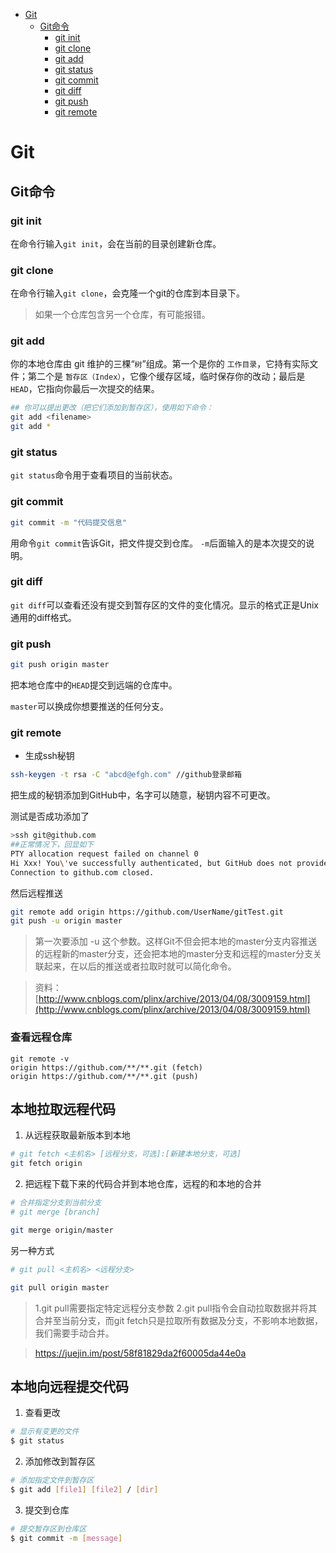 <!-- toc orderedList:0 depthFrom:1 depthTo:6 -->

* [Git](#git)
    * [Git命令](#git命令)
        * [git init](#git-init)
        * [git clone](#git-clone)
        * [git add](#git-add)
        * [git status](#git-status)
        * [git commit](#git-commit)
        * [git diff](#git-diff)
        * [git push](#git-push)
        * [git remote](#git-remote)

<!-- tocstop -->

# Git

## Git命令

### git init

在命令行输入`git init`，会在当前的目录创建新仓库。

### git clone

在命令行输入`git clone`，会克隆一个git的仓库到本目录下。

>如果一个仓库包含另一个仓库，有可能报错。

### git add

你的本地仓库由 git 维护的三棵“`树`”组成。第一个是你的 `工作目录`，它持有实际文件；第二个是 `暂存区（Index）`，它像个缓存区域，临时保存你的改动；最后是 `HEAD`，它指向你最后一次提交的结果。

```bash
## 你可以提出更改（把它们添加到暂存区），使用如下命令：
git add <filename>
git add *
```

### git status

`git status`命令用于查看项目的当前状态。

### git commit

```bash
git commit -m "代码提交信息"
```
用命令`git commit`告诉Git，把文件提交到仓库。
`-m`后面输入的是本次提交的说明。

### git diff

`git diff`可以查看还没有提交到暂存区的文件的变化情况。显示的格式正是Unix通用的diff格式。

### git push

```bash
git push origin master
```
把本地仓库中的`HEAD`提交到远端的仓库中。

`master`可以换成你想要推送的任何分支。

### git remote

 - 生成ssh秘钥

```bash
ssh-keygen -t rsa -C "abcd@efgh.com" //github登录邮箱
```

把生成的秘钥添加到GitHub中，名字可以随意，秘钥内容不可更改。

测试是否成功添加了

```bash
>ssh git@github.com
##正常情况下，回显如下
PTY allocation request failed on channel 0
Hi Xxx! You\'ve successfully authenticated, but GitHub does not provide shell access.
Connection to github.com closed.
```

然后远程推送

```bash
git remote add origin https://github.com/UserName/gitTest.git
git push -u origin master
```

>第一次要添加 -u 这个参数。这样Git不但会把本地的master分支内容推送的远程新的master分支，还会把本地的master分支和远程的master分支关联起来，在以后的推送或者拉取时就可以简化命令。

>资料：[http://www.cnblogs.com/plinx/archive/2013/04/08/3009159.html](http://www.cnblogs.com/plinx/archive/2013/04/08/3009159.html)

### 查看远程仓库

```
git remote -v
origin https://github.com/**/**.git (fetch)
origin https://github.com/**/**.git (push)
```

## 本地拉取远程代码

1. 从远程获取最新版本到本地

```bash
# git fetch <主机名> [远程分支，可选]:[新建本地分支，可选]
git fetch origin
```

2. 把远程下载下来的代码合并到本地仓库，远程的和本地的合并

```bash
# 合并指定分支到当前分支
# git merge [branch]

git merge origin/master
```

另一种方式

```bash
# git pull <主机名> <远程分支>

git pull origin master
```

>1.git pull需要指定特定远程分支参数
>2.git pull指令会自动拉取数据并将其合并至当前分支，而git fetch只是拉取所有数据及分支，不影响本地数据，我们需要手动合并。

>https://juejin.im/post/58f81829da2f60005da44e0a

## 本地向远程提交代码

1. 查看更改

```bash
# 显示有变更的文件
$ git status
```

2. 添加修改到暂存区

```bash
# 添加指定文件到暂存区
$ git add [file1] [file2] / [dir]
```

3. 提交到仓库

```bash
# 提交暂存区到仓库区
$ git commit -m [message]
```
